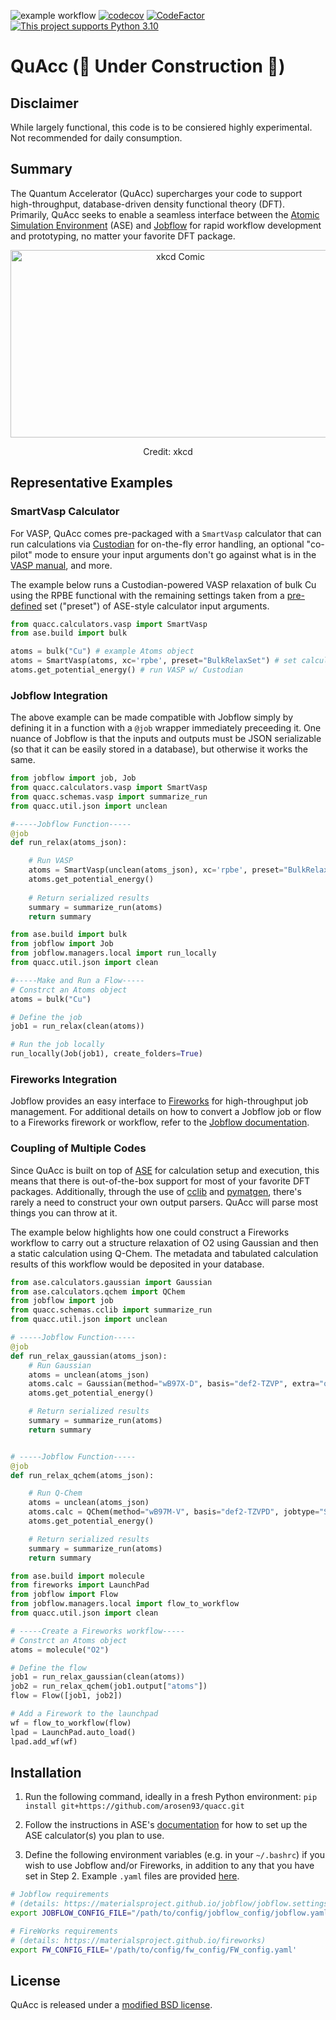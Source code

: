 ![example workflow](https://github.com/arosen93/quacc/actions/workflows/workflow.yaml/badge.svg)
[![codecov](https://codecov.io/gh/arosen93/quacc/branch/main/graph/badge.svg?token=BCKGTD89H0)](https://codecov.io/gh/arosen93/quacc)
[![CodeFactor](https://www.codefactor.io/repository/github/arosen93/quacc/badge)](https://www.codefactor.io/repository/github/arosen93/quacc)
[![This project supports Python 3.10](https://img.shields.io/badge/Python-3.10+-blue.svg)](https://python.org/downloads)

# QuAcc (🚧 Under Construction 🚧)

## Disclaimer
While largely functional, this code is to be consiered highly experimental. Not recommended for daily consumption.

## Summary
The Quantum Accelerator (QuAcc) supercharges your code to support high-throughput, database-driven density functional theory (DFT). Primarily, QuAcc seeks to enable a seamless interface between the [Atomic Simulation Environment](https://wiki.fysik.dtu.dk/ase/index.html) (ASE) and [Jobflow](https://github.com/materialsproject/jobflow) for rapid workflow development and prototyping, no matter your favorite DFT package.
<p align="center">
<img src="https://imgs.xkcd.com/comics/standards_2x.png" alt="xkcd Comic" width="528" height="300">
<p align="center">
Credit: xkcd
</p>

## Representative Examples
### SmartVasp Calculator
For VASP, QuAcc comes pre-packaged with a `SmartVasp` calculator that can run calculations via [Custodian](https://github.com/materialsproject/custodian) for on-the-fly error handling, an optional "co-pilot" mode to ensure your input arguments don't go against what is in the [VASP manual](https://www.vasp.at/wiki/index.php/Main_page), and more.

The example below runs a Custodian-powered VASP relaxation of bulk Cu using the RPBE functional with the remaining settings taken from a [pre-defined](https://github.com/arosen93/quacc/tree/main/quacc/defaults/user_calcs/vasp) set ("preset") of ASE-style calculator input arguments.

```python
from quacc.calculators.vasp import SmartVasp
from ase.build import bulk

atoms = bulk("Cu") # example Atoms object
atoms = SmartVasp(atoms, xc='rpbe', preset="BulkRelaxSet") # set calculator
atoms.get_potential_energy() # run VASP w/ Custodian
```

### Jobflow Integration
The above example can be made compatible with Jobflow simply by defining it in a function with a `@job` wrapper immediately preceeding it. One nuance of Jobflow is that the inputs and outputs must be JSON serializable (so that it can be easily stored in a database), but otherwise it works the same.

```python
from jobflow import job, Job
from quacc.calculators.vasp import SmartVasp
from quacc.schemas.vasp import summarize_run
from quacc.util.json import unclean

#-----Jobflow Function-----
@job
def run_relax(atoms_json):

    # Run VASP
    atoms = SmartVasp(unclean(atoms_json), xc='rpbe', preset="BulkRelaxSet")
    atoms.get_potential_energy()
    
    # Return serialized results
    summary = summarize_run(atoms)
    return summary
```
```python
from ase.build import bulk
from jobflow import Job
from jobflow.managers.local import run_locally
from quacc.util.json import clean

#-----Make and Run a Flow-----
# Constrct an Atoms object
atoms = bulk("Cu")

# Define the job
job1 = run_relax(clean(atoms))

# Run the job locally
run_locally(Job(job1), create_folders=True)
```
### Fireworks Integration
Jobflow provides an easy interface to [Fireworks](https://github.com/materialsproject/fireworks) for high-throughput job management. For additional details on how to convert a Jobflow job or flow to a Fireworks firework or workflow, refer to the [Jobflow documentation](https://materialsproject.github.io/jobflow/jobflow.managers.html#module-jobflow.managers.fireworks). 

### Coupling of Multiple Codes
Since QuAcc is built on top of [ASE](https://wiki.fysik.dtu.dk/ase/index.html) for calculation setup and execution, this means that there is out-of-the-box support for most of your favorite DFT packages. Additionally, through the use of [cclib](https://github.com/cclib/cclib) and [pymatgen](https://pymatgen.org), there's rarely a need to construct your own output parsers. QuAcc will parse most things you can throw at it.

The example below highlights how one could construct a Fireworks workflow to carry out a structure relaxation of O2 using Gaussian and then a static calculation using Q-Chem. The metadata and tabulated calculation results of this workflow would be deposited in your database.
```python
from ase.calculators.gaussian import Gaussian
from ase.calculators.qchem import QChem
from jobflow import job
from quacc.schemas.cclib import summarize_run
from quacc.util.json import unclean

# -----Jobflow Function-----
@job
def run_relax_gaussian(atoms_json):
    # Run Gaussian
    atoms = unclean(atoms_json)
    atoms.calc = Gaussian(method="wB97X-D", basis="def2-TZVP", extra="opt")
    atoms.get_potential_energy()

    # Return serialized results
    summary = summarize_run(atoms)
    return summary


# -----Jobflow Function-----
@job
def run_relax_qchem(atoms_json):

    # Run Q-Chem
    atoms = unclean(atoms_json)
    atoms.calc = QChem(method="wB97M-V", basis="def2-TZVPD", jobtype="SP")
    atoms.get_potential_energy()

    # Return serialized results
    summary = summarize_run(atoms)
    return summary
```
```python
from ase.build import molecule
from fireworks import LaunchPad
from jobflow import Flow
from jobflow.managers.local import flow_to_workflow
from quacc.util.json import clean

# -----Create a Fireworks workflow-----
# Constrct an Atoms object
atoms = molecule("O2")

# Define the flow
job1 = run_relax_gaussian(clean(atoms))
job2 = run_relax_qchem(job1.output["atoms"])
flow = Flow([job1, job2])

# Add a Firework to the launchpad
wf = flow_to_workflow(flow)
lpad = LaunchPad.auto_load()
lpad.add_wf(wf)
```
## Installation
1. Run the following command, ideally in a fresh Python environment: `pip install git+https://github.com/arosen93/quacc.git`

2. Follow the instructions in ASE's [documentation](https://wiki.fysik.dtu.dk/ase/ase/calculators/calculators.html#supported-calculators) for how to set up the ASE calculator(s) you plan to use.

3. Define the following environment variables (e.g. in your `~/.bashrc`) if you wish to use Jobflow and/or Fireworks, in addition to any that you have set in Step 2. Example `.yaml` files are provided [here](https://github.com/arosen93/quacc/tree/main/quacc/setup).

```bash
# Jobflow requirements
# (details: https://materialsproject.github.io/jobflow/jobflow.settings.html)
export JOBFLOW_CONFIG_FILE="/path/to/config/jobflow_config/jobflow.yaml"

# FireWorks requirements
# (details: https://materialsproject.github.io/fireworks)
export FW_CONFIG_FILE='/path/to/config/fw_config/FW_config.yaml'

```
## License
QuAcc is released under a [modified BSD license](https://github.com/arosen93/quacc/blob/main/LICENSE.md).
